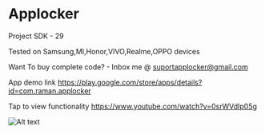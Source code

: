 # Applocker

Project SDK - 29

Tested on Samsung,MI,Honor,VIVO,Realme,OPPO devices

Want To buy complete code? - Inbox me @ suportapplocker@gmail.com



App demo link
https://play.google.com/store/apps/details?id=com.raman.applocker

Tap to view functionality
https://www.youtube.com/watch?v=0srWVdIp05g

![Alt text](https://github.com/quicklearner4991/Applocker/blob/master/20200802_004648.gif)
